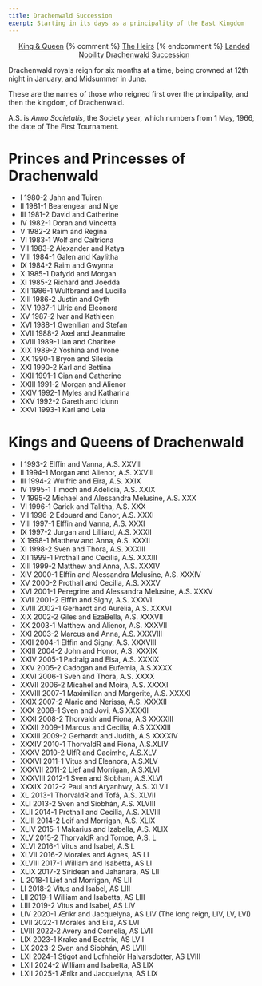```yaml
---
title: Drachenwald Succession
exerpt: Starting in its days as a principality of the East Kingdom
---
```

<p align="center">
<a href="{{ site.baseurl }}{% link royals/index.html %}" class="btn btn--primary">King & Queen</a>
{% comment %}
<a href="{{ site.baseurl }}{% link royals/heirs.html %}" class="btn btn--primary">The Heirs</a>
{% endcomment %}
<a href="{{ site.baseurl }}{% link royals/territorial-royals.md %}" class="btn btn--primary">Landed Nobility</a>
<a href="#" class="btn btn--inverse">Drachenwald Succession</a>
</p>

Drachenwald royals reign for six months at a time, being crowned at 12th night in January, and Midsummer in June.
 
These are the names of those who reigned first over the principality, and then the kingdom, of Drachenwald. 

A.S. is _Anno Societatis_, the Society year, which numbers from 1 May, 1966, the date of The First Tournament. 

# Princes and Princesses of Drachenwald

* I 1980-2 Jahn and Tuiren
* II 1981-1 Bearengear and Nige 
* III 1981-2 David and Catherine 
* IV 1982-1 Doran and Vincetta 
* V 1982-2 Raim and Regina 
* VI 1983-1 Wolf and Caitriona 
* VII 1983-2 Alexander and Katya 
* VIII 1984-1 Galen and Kaylitha
* IX 1984-2 Raim and Gwynna
* X 1985-1 Dafydd and Morgan
* XI 1985-2 Richard and Joedda 
* XII 1986-1 Wulfbrand and Lucilla 
* XIII 1986-2 Justin and Gyth 
* XIV 1987-1 Ulric and Eleonora 
* XV 1987-2 Ivar and Kathleen 
* XVI 1988-1 Gwenllian and Stefan 
* XVII 1988-2 Axel and Jeanmaire 
* XVIII 1989-1 Ian and Charitee 
* XIX 1989-2 Yoshina and Ivone 
* XX 1990-1 Bryon and Silesia 
* XXI 1990-2 Karl and Bettina 
* XXII 1991-1 Cian and Catherine 
* XXIII 1991-2 Morgan and Alienor 
* XXIV 1992-1 Myles and Katharina 
* XXV 1992-2 Gareth and Idunn 
* XXVI 1993-1 Karl and Leia 

# Kings and Queens of Drachenwald

* I 1993-2 Elffin and Vanna, A.S. XXVIII 
* II 1994-1 Morgan and Alienor, A.S. XXVIII
* III 1994-2 Wulfric and Eira, A.S. XXIX
* IV 1995-1 Timoch and Adelicia, A.S. XXIX 
* V 1995-2 Michael and Alessandra Melusine, A.S. XXX 
* VI 1996-1 Garick and Talitha, A.S. XXX 
* VII 1996-2 Edouard and Eanor, A.S. XXXI 
* VIII 1997-1 Elffin and Vanna, A.S. XXXI 
* IX 1997-2 Jurgan and Lilliard, A.S. XXXII 
* X 1998-1 Matthew and Anna, A.S. XXXII 
* XI 1998-2 Sven and Thora, A.S. XXXIII 
* XII 1999-1 Prothall and Cecilia, A.S. XXXIII 
* XIII 1999-2 Matthew and Anna, A.S. XXXIV 
* XIV 2000-1 Elffin and Alessandra Melusine, A.S. XXXIV 
* XV 2000-2 Prothall and Cecilia, A.S. XXXV 
* XVI 2001-1 Peregrine and Alessandra Melusine, A.S. XXXV 
* XVII 2001-2 Elffin and Signy, A.S. XXXVI 
* XVIII 2002-1 Gerhardt and Aurelia, A.S. XXXVI 
* XIX 2002-2 Giles and EzaBella, A.S. XXXVII 
* XX 2003-1 Matthew and Alienor, A.S. XXXVII 
* XXI 2003-2 Marcus and Anna, A.S. XXXVIII 
* XXII 2004-1 Elffin and Signy, A.S. XXXVIII 
* XXIII 2004-2 John and Honor, A.S. XXXIX 
* XXIV 2005-1 Padraig and Elsa, A.S. XXXIX 
* XXV 2005-2 Cadogan and Eufemia, A.S.XXXX 
* XXVI 2006-1 Sven and Thora, A.S. XXXX 
* XXVII 2006-2 Micahel and Moira, A.S. XXXXI 
* XXVIII 2007-1 Maximilian and Margerite, A.S. XXXXI 
* XXIX 2007-2 Alaric and Nerissa, A.S. XXXXII 
* XXX 2008-1 Sven and Jovi, A.S XXXXII 
* XXXI 2008-2 Thorvaldr and Fiona, A.S XXXXIII 
* XXXII 2009-1 Marcus and Cecilia, A.S XXXXIII 
* XXXIII 2009-2 Gerhardt and Judith, A.S XXXXIV 
* XXXIV 2010-1 ThorvaldR and Fiona, A.S.XLIV 
* XXXV 2010-2 UlfR and Caoimhe, A.S.XLV 
* XXXVI 2011-1 Vitus and Eleanora, A.S.XLV 
* XXXVII 2011-2 Lief and Morrigan, A.S.XLVI 
* XXXVIII 2012-1 Sven and Siobhan, A.S.XLVI 
* XXXIX 2012-2 Paul and Aryanhwy, A.S. XLVII 
* XL 2013-1 ThorvaldR and Tofá, A.S. XLVII 
* XLI 2013-2 Sven and Siobhán, A.S. XLVIII 
* XLII 2014-1 Prothall and Cecilia, A.S. XLVIII 
* XLIII 2014-2 Leif and Morrigan, A.S. XLIX 
* XLIV 2015-1 Makarius and Izabella, A.S. XLIX 
* XLV 2015-2 ThorvaldR and Tomoe, A.S. L 
* XLVI 2016-1 Vitus and Isabel, A.S L 
* XLVII 2016-2 Morales and Agnes, AS LI 
* XLVIII 2017-1 William and Isabetta, AS LI 
* XLIX 2017-2 Siridean and Jahanara, AS LII 
* L 2018-1 Lief and Morrigan, AS LII 
* LI 2018-2 Vitus and Isabel, AS LIII 
* LII 2019-1 William and Isabetta, AS LIII
* LIII 2019-2 Vitus and Isabel, AS LIV
* LIV 2020-1 Æríkr and Jacquelyna, AS LIV (The long reign, LIV, LV, LVI)
* LVII 2022-1 Morales and Eila, AS LVI 
* LVIII 2022-2 Avery and Cornelia, AS LVII 
* LIX 2023-1 Krake and Beatrix, AS LVII
* LX 2023-2 Sven and Siobhán, AS LVIII
* LXI 2024-1 Stigot and Lofnheiðr Halvarsdotter, AS LVIII
* LXII 2024-2 William and Isabetta, AS LIX
* LXII 2025-1 Æríkr and Jacquelyna, AS LIX
